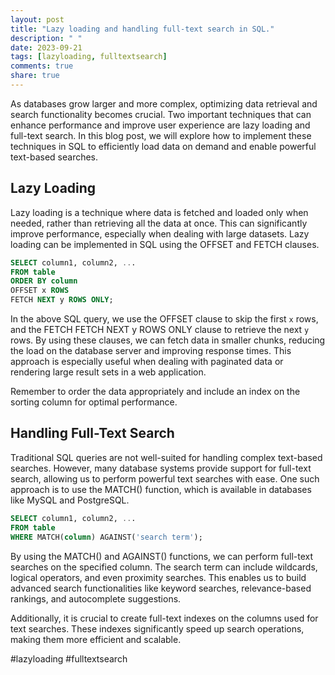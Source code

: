 ```yaml
---
layout: post
title: "Lazy loading and handling full-text search in SQL."
description: " "
date: 2023-09-21
tags: [lazyloading, fulltextsearch]
comments: true
share: true
---
```


As databases grow larger and more complex, optimizing data retrieval and search functionality becomes crucial. Two important techniques that can enhance performance and improve user experience are lazy loading and full-text search. In this blog post, we will explore how to implement these techniques in SQL to efficiently load data on demand and enable powerful text-based searches.

## Lazy Loading

Lazy loading is a technique where data is fetched and loaded only when needed, rather than retrieving all the data at once. This can significantly improve performance, especially when dealing with large datasets. Lazy loading can be implemented in SQL using the OFFSET and FETCH clauses.

```sql
SELECT column1, column2, ...
FROM table
ORDER BY column
OFFSET x ROWS
FETCH NEXT y ROWS ONLY;
```

In the above SQL query, we use the OFFSET clause to skip the first `x` rows, and the FETCH FETCH NEXT y ROWS ONLY clause to retrieve the next `y` rows. By using these clauses, we can fetch data in smaller chunks, reducing the load on the database server and improving response times. This approach is especially useful when dealing with paginated data or rendering large result sets in a web application.

Remember to order the data appropriately and include an index on the sorting column for optimal performance.

## Handling Full-Text Search

Traditional SQL queries are not well-suited for handling complex text-based searches. However, many database systems provide support for full-text search, allowing us to perform powerful text searches with ease. One such approach is to use the MATCH() function, which is available in databases like MySQL and PostgreSQL.

```sql
SELECT column1, column2, ...
FROM table
WHERE MATCH(column) AGAINST('search term');
```

By using the MATCH() and AGAINST() functions, we can perform full-text searches on the specified column. The search term can include wildcards, logical operators, and even proximity searches. This enables us to build advanced search functionalities like keyword searches, relevance-based rankings, and autocomplete suggestions.

Additionally, it is crucial to create full-text indexes on the columns used for text searches. These indexes significantly speed up search operations, making them more efficient and scalable.

#lazyloading #fulltextsearch